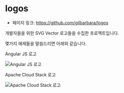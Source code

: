 # logos

- 페이지 링크: https://github.com/gilbarbara/logos
 

개발자들을 위한 SVG Vector 로고들을 수집한 프로젝트입니다. 

몇가지 예제들을 말씀드리면 아래와 같습니다.


Angular JS 로고

![Angular JS 로고](https://camo.githubusercontent.com/bf69bda14afa655082376249720153f9a343aa08/687474703a2f2f737667706f726e2e636f6d2f6c6f676f732f616e67756c61722d69636f6e2e737667)


Apache Cloud Stack 로고

![Apache Cloud Stack 로고](https://camo.githubusercontent.com/f99600bf9b75e1adaef851bf7a108fdff3434a1a/687474703a2f2f737667706f726e2e636f6d2f6c6f676f732f6170616368655f636c6f7564737461636b2e737667)



